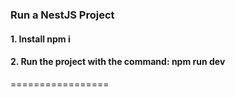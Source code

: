 ### Run a NestJS Project

#### 1. Install npm i
#### 2. Run the project with the command: npm run dev


=================

